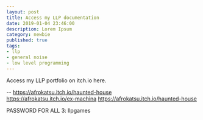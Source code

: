 ```yaml
---
layout: post
title: Access my LLP documentation
date: 2019-01-04 23:46:00
description: Lorem Ipsum
category: newbie
published: true
tags: 
- llp
- general noise
- low level programming
---
```


Access my LLP portfolio on itch.io here.

--
https://afrokatsu.itch.io/haunted-house  
https://afrokatsu.itch.io/ex-machina
https://afrokatsu.itch.io/haunted-house

PASSWORD FOR ALL 3: llpgames